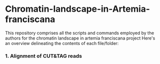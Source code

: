 # Chromatin-landscape-in-Artemia-franciscana

This repository comprises all the scripts and commands employed by the authors for the chromatin landscape in artemia franciscana project Here's an overview delineating the contents of each file/folder:

### 1. Alignment of CUT&TAG reads


